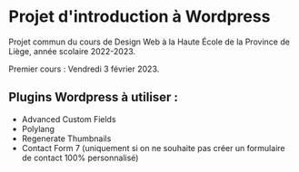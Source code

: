 # Projet d'introduction à Wordpress

Projet commun du cours de Design Web à la Haute École de la Province de Liège, année scolaire 2022-2023.

Premier cours : Vendredi 3 février 2023.

## Plugins Wordpress à utiliser : 

- Advanced Custom Fields
- Polylang
- Regenerate Thumbnails
- Contact Form 7 (uniquement si on ne souhaite pas créer un formulaire de contact 100% personnalisé)